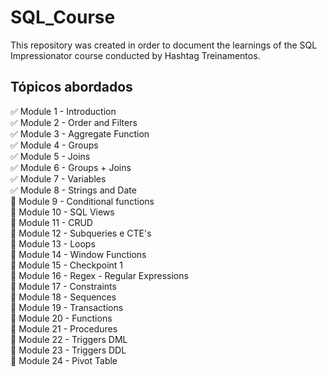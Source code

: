 # SQL_Course
This repository was created in order to document the learnings of the SQL Impressionator course conducted by Hashtag Treinamentos.

## Tópicos abordados
✅ Module 1 - Introduction  
✅ Module 2 - Order and Filters  
✅ Module 3 - Aggregate Function  
✅ Module 4 - Groups  
✅ Module 5 - Joins  
✅ Module 6 - Groups + Joins  
✅ Module 7 - Variables  
✅ Module 8 - Strings and Date  
🔘 Module 9 - Conditional functions  
🔘 Module 10 - SQL Views  
🔘 Module 11 - CRUD  
🔘 Module 12 - Subqueries e CTE's  
🔘 Module 13 - Loops  
🔘 Module 14 - Window Functions   
🔘 Module 15 - Checkpoint 1  
🔘 Module 16 - Regex - Regular Expressions  
🔘 Module 17 - Constraints  
🔘 Module 18 - Sequences  
🔘 Module 19 - Transactions  
🔘 Module 20 - Functions  
🔘 Module 21 - Procedures  
🔘 Module 22 - Triggers DML  
🔘 Module 23 - Triggers DDL  
🔘 Module 24 - Pivot Table  














